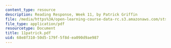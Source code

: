```yaml
---
content_type: resource
description: Reading Response, Week 11, by Patrick Griffin
file: /media/https%3A/open-learning-course-data-rc.s3.amazonaws.com/sts-035-the-history-of-computing-spring-2004/68e8f31050d5179f5f8dea090d9ae987_11patrick.pdf
file_type: application/pdf
resourcetype: Document
title: 11patrick.pdf
uid: 68e8f310-50d5-179f-5f8d-ea090d9ae987
---
```

